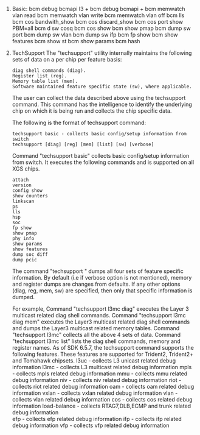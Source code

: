 1. Basic:
    bcm debug bcmapi l3 +
    bcm debug bcmapi +
    bcm memwatch vlan read
    bcm memwatch vlan write
    bcm memwatch vlan off
    bcm lls
    bcm cos bandwith_show
    bcm cos discard_show
    bcm cos port show PBM=all
    bcm d sw cosq
    bcm cos show
    bcm show pmap
    bcm dump sw port
    bcm dump sw vlan
    bcm dump sw ifp
    bcm fp show 
    bcm show features
    bcm show st
    bcm show params
    bcm hash
2.  TechSupport
    The "techsupport" utility internally maintains the following sets of data on a per chip per feature basis:

        diag shell commands (diag).
        Register list (reg).
        Memory table list (mem).
        Software maintained feature specific state (sw), where applicable. 
    The user can collect the data described above using the techsupport command. This command has the intelligence to identify the underlying chip on which it is being run and collects the chip specific data.

    The following is the format of techsupport command:

        techsupport basic - collects basic config/setup information from switch
        techsupport [diag] [reg] [mem] [list] [sw] [verbose]
    Command "techsupport basic" collects basic config/setup information from switch. It executes the following commands and is supported on all XGS chips.

        attach
        version
        config show
        show counters
        linkscan
        ps
        lls
        hsp
        soc
        fp show
        show pmap
        phy info
        show params
        show features
        dump soc diff
        dump pcic
   
    The command "techsupport " dumps all four sets of feature specific information. By default (i.e if verbose option is not mentioned), memory and register dumps are changes from defaults. If any other options (diag, reg, mem, sw) are specified, then only that specific information is dumped. 

    For example,
        Command "techsupport l3mc diag" executes the Layer 3 multicast related diag shell commands.
        Command "techsupport l3mc diag mem" executes the Layer3 multicast related diag shell commands and dumps the Layer3 multicast related memory tables. 
        Command "techsupport l3mc"  collects all the above 4 sets of data.
        Command "techsupport l3mc list" lists the diag shell commands, memory and register names.
    As of SDK 6.5.7, the techsupport command supports the following features. These features are supported for Trident2, Trident2+ and Tomahawk chipsets.
        l3uc - collects L3 unicast related debug information
        l3mc - collects L3 multicast related debug information
        mpls - collects mpls related debug information
        mmu - collects mmu related debug information
        niv - collects niv related debug information
        riot - collects riot related debug information
        oam - collects oam related debug information
        vxlan - collects vxlan related debug information
        vlan - collects vlan related debug information
        cos - collects cos related debug information
        load-balance - collects RTAG7,DLB,ECMP and trunk related debug information   
        efp - collects efp related debug information
        ifp - collects ifp related debug information
        vfp - collects vfp related debug information


